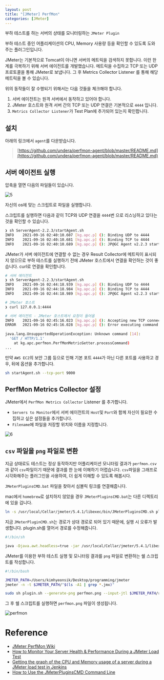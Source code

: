```yaml
---
layout: post
title: "[JMeter] PerfMon"
categories: [JMeter]
---
```


부하 테스트를 하는 서버의 상태를 모니터링하는 `JMeter Plugin`

부하 테스트 중인 어플리케이션의 CPU, Memory 사용량 등을 확인할 수 있도록 도와주는 플러그인입니다.

JMeter는 기본적으로 Tomcat이 아니면 서버의 메트릭을 검색하지 못합니다. 이런 한계를 극복하기 위해 서버 에이전트를 개발했습니다. 메트릭을 수집하고 TCP 또는 UDP 프로토콜을 통해 JMeter로 보냅니다. 그 후 Metrics Collector Listener 를 통해 해당 메트릭을 볼 수 있습니다.

위의 동작들이 잘 수행되기 위해서는 다음 것들을 체크해야 합니다.

1. 서버 에이전트는 원격 서버에서 동작하고 있어야 합니다.
2. JMeter 호스트와 원격 서버 간의 TCP 또는 UDP 연결은 기본적으로 `4444` 입니다.
3. `Metrics Collector Listener`가 Test Plan에 추가되어 있는지 확인합니다.

## 설치
아래의 링크에서 `agent`를 다운받습니다.
> [https://github.com/undera/perfmon-agent/blob/master/README.md](https://github.com/undera/perfmon-agent/blob/master/README.md)

## 서버 에이전트 실행
압축을 열면 다음의 파일들이 있습니다.

![5](https://user-images.githubusercontent.com/56301069/134107842-575fef09-bdc6-4738-b9c0-8374fb9b3706.png)

자신의 os에 맞는 스크립트로 파일을 실행합니다.

스크립트를 실행하면 다음과 같이 TCP와  UDP 연결을 `4444`번 으로 리스닝하고 있다는 것을 확인할 수 있습니다.

```bash
❯ sh ServerAgent-2.2.3/startAgent.sh
INFO    2021-09-16 02:40:10.607 [kg.apc.p] (): Binding UDP to 4444
INFO    2021-09-16 02:40:10.681 [kg.apc.p] (): Binding TCP to 4444
INFO    2021-09-16 02:40:10.689 [kg.apc.p] (): JP@GC Agent v2.2.3 started
```

JMeter가 서버 에이전트에 연결할 수 없는 경우 Result Collector에 메트릭이 표시되지 않으므로 부하 테스트를 실행하기 전에 JMeter 호스트에서 연결을 확인하는 것이 좋습니다. curl로 연결을 확인합니다.

```bash
# 서버 에이전트
❯ sh ServerAgent-2.2.3/startAgent.sh
INFO    2021-09-16 02:44:18.939 [kg.apc.p] (): Binding UDP to 4444
INFO    2021-09-16 02:44:18.984 [kg.apc.p] (): Binding TCP to 4444
INFO    2021-09-16 02:44:18.989 [kg.apc.p] (): JP@GC Agent v2.2.3 started

# JMeter 호스트
❯ curl 127.0.0.1:4444

# 서버 에이전트 - JMeter 호스트에서 요청이 들어옴
INFO    2021-09-16 02:45:16.023 [kg.apc.p] (): Accepting new TCP connection
ERROR   2021-09-16 02:45:16.028 [kg.apc.p] (): Error executing command
  
java.lang.UnsupportedOperationException: Unknown command [14]: 
  'GET / HTTP/1.1'
  	at kg.apc.perfmon.PerfMonMetricGetter.processCommand)
...
```

만약 `AWS EC2`의 보안 그룹 등으로 인해 기본 포트 `4444`가 아닌 다른 포트를 사용하고 경우, 뒤에 옵션을 추가합니다.

```bash
sh startAgent.sh --tcp-port 9000
```

## PerfMon Metrics Collector 설정
JMeter에서 `PerfMon Metrics Collector` Listener 를 추가합니다.

- `Servers to Monitor`에서 서버 에이전트의 `Host`및 `Port`와 함께 자신이 필요한 수집하고 싶은 설정들을 추가합니다.
- `Filename`에 파일을 저장할 위치와 이름을 지정합니다.

![6](https://user-images.githubusercontent.com/56301069/134108147-96ea8655-8e0c-49ef-be26-7aac890f2443.png)

## `csv` 파일을 `png` 파일로 변환
지금 상태로도 테스트는 정상 동작하지만 어플리케이션 모니터링 결과가 `perfmon.csv`과 같이 `csv`파일이기 때문에 결과를 한 눈에 이해하기 어렵습니다. `csv`파일을 그래프로 시각화해주는 플러그인을 사용하여, 더 쉽게 이해할 수 있도록 해봅시다.

`JMeterPluginsCMD.bat` 파일을 찾아서 심볼릭 링크를 연결해줍니다.

mac에서 `homebrew`로 설치하지 않았을 경우 `JMeterPluginsCMD.bat`는 다른 디렉토리에 있을 겁니다.

```bash
ln -s /usr/local/Cellar/jmeter/5.4.1/libexec/bin/JMeterPluginsCMD.sh plugin.sh
```

지금 `JMeterPluginCMD.sh`는 경로가 상대 경로로 되어 있기 때문에, 실행 시 오류가 발생합니다. plugin.sh를 열어서 경로를 수정해줍니다.

```bash
#!/bin/sh

java -Djava.awt.headless=true -jar /usr/local/Cellar/jmeter/5.4.1/libexec/lib/cmdrunner-2.2.jar --tool Reporter "$@"
```

JMeter를 이용한 부하 테스트 실행 및 모니터링 결과를 `png` 파일로 변환하는 쉘 스크립트를 작성합니다.

```bash
#!/bin/bash

JMETER_PATH=/Users/kimhyeonsik/Desktop/programming/jmeter
jmeter -n -t $JMETER_PATH/"$(ls -A1 | grep *.jmx)"

sudo sh plugin.sh --generate-png perfmon.png --input-jtl $JMETER_PATH/result/perfmon.csv --plugin-type PerfMon --width 1024 --height 768
```

그 후 쉘 스크립트를 실행하면 `perfmon.png` 파일이 생성됩니다.

![perfmon](https://user-images.githubusercontent.com/56301069/134108808-81aae3ed-f725-4d59-b14f-b3c4a8bb5cf8.png)

# Reference

- [JMeter PerfMon Wiki](https://jmeter-plugins.org/wiki/PerfMon/)
- [How to Monitor Your Server Health & Performance During a JMeter Load Test](https://www.blazemeter.com/blog/how-monitor-your-server-health-performance-during-jmeter-load-test)
- [Getting the graph of the CPU and Memory usage of a server during a JMeter load test in Jenkins](https://stackoverflow.com/questions/59732485/getting-the-graph-of-the-cpu-and-memory-usage-of-a-server-during-a-jmeter-load-t)
- [How to Use the JMeterPluginsCMD Command Line
  ](https://www.blazemeter.com/blog/how-use-jmeterpluginscmd-command-line)
